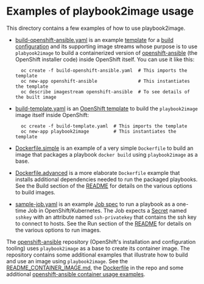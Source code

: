 # Examples of playbook2image usage

This directory contains a few examples of how to use playbook2image.

- [build-openshift-ansible.yaml](build-openshift-ansible.yaml) is an example [template](https://docs.openshift.org/latest/dev_guide/templates.html) for a [build configuration](https://docs.openshift.org/latest/dev_guide/builds.html) and its supporting image streams whose purpose is to use `plabyook2image` to build a containerized version of [openshift-ansible](https://github.com/openshift/openshift-ansible) (the OpenShift installer code) inside OpenShift itself. You can use it like this:

        oc create -f build-openshift-ansible.yaml  # This imports the template
        oc new-app openshift-ansible               # This instantiates the template
        oc describe imagestream openshift-ansible  # To see details of the built image

- [build-template.yaml](build-template.yaml) is an [OpenShift template](https://docs.openshift.org/latest/dev_guide/templates.html) to build the `playbook2image` image itself inside OpenShift:

        oc create -f build-template.yaml  # This imports the template
        oc new-app playbook2image         # This instantiates the template

- [Dockerfile.simple](Dockerfile.simple) is an example of a very simple `Dockerfile` to  build an image that packages a playbook `docker build` using `playbook2image` as a base.

- [Dockerfile.advanced](Dockerfile.advanced) is a more elaborate `Dockerfile` example that installs additional dependencies needed to run the packaged playbooks. See the Build section of the [README](../README.md) for details on the various options to build images.

- [sample-job.yaml](sample-job.yaml) is an example [Job spec](https://docs.openshift.org/latest/dev_guide/jobs.html) to run a playbook as a one-time Job in OpenShift/Kubernetes. The Job expects a [Secret](https://docs.openshift.org/latest/dev_guide/secrets.html) named `sshkey` with an attribute named `ssh-privatekey` that contains the ssh key to connect to hosts. See the Run section of the [README](../README.md) for details on the various options to run images.

The [openshift-ansible](https://github.com/openshift/openshift-ansible) repository (OpenShift's installation and configuration tooling) uses `playbook2image` as a base to create its container image. The repository contains some additional examples that illustrate how to build and use an image using `playbook2image`. See the [README_CONTAINER_IMAGE.md](https://github.com/openshift/openshift-ansible/blob/master/README_CONTAINER_IMAGE.md), the [Dockerfile](https://github.com/openshift/openshift-ansible/blob/master/Dockerfile) in the repo and some additional [openshift-ansible container usage examples](https://github.com/openshift/openshift-ansible/tree/master/examples).
